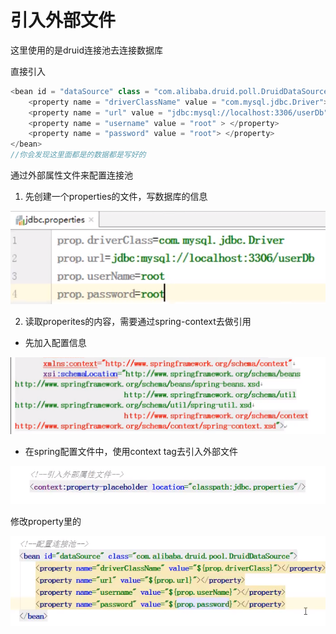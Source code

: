 # 引入外部文件

这里使用的是druid连接池去连接数据库

直接引入

```java
<bean id = "dataSource" class = "com.alibaba.druid.poll.DruidDataSource">
    <property name = "driverClassName" value = "com.mysql.jdbc.Driver"></property>
    <property name = "url" value = "jdbc:mysql://localhost:3306/userDb"></property>
    <property name = "username" value = "root" > </property>
    <property name = "password" value = "root"> </property>
</bean>
//你会发现这里面都是的数据都是写好的 
```

通过外部属性文件来配置连接池

1. 先创建一个properties的文件，写数据库的信息

![](.gitbook/assets/image%20%2822%29.png)

2. 读取properites的内容，需要通过spring-context去做引用

* 先加入配置信息

![](.gitbook/assets/image%20%2826%29.png)

* 在spring配置文件中，使用context tag去引入外部文件

![](.gitbook/assets/image%20%2827%29.png)

修改property里的

![](.gitbook/assets/image%20%2824%29.png)

